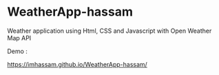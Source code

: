 # WeatherApp-hassam

Weather application using Html, CSS and Javascript with Open Weather Map API

Demo : 

https://imhassam.github.io/WeatherApp-hassam/
